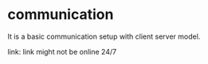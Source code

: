 # communication

It is a basic communication setup with client server model.

link:
link might not be online 24/7
